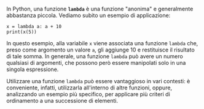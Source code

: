 In Python, una funzione **`lambda`** è una funzione "anonima" e generalmente abbastanza piccola. Vediamo subito un esempio di applicazione:

```
x = lambda a: a + 10
print(x(5))
```

In questo esempio, alla variabile `x` viene associata una funzione `lambda` che, preso come argomento un valore `a`, gli aggiunge 10 e restituisce il risultato di tale somma. In generale, una funzione `lambda` può avere un numero qualsiasi di argomenti, che possono però essere manipolati solo in una singola espressione.

Utilizzare una funzione `lambda` può essere vantaggioso in vari contesti: è conveniente, infatti, utilizzarla all'interno di altre funzioni, oppure, analizzando un esempio più specifico, per applicare più criteri di ordinamento a una successione di elementi.